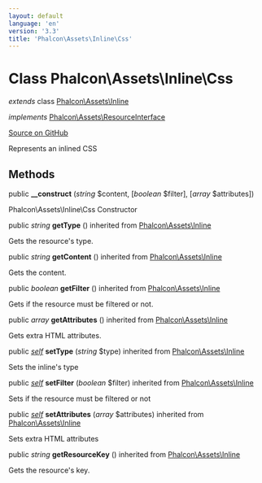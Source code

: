 ```yaml
---
layout: default
language: 'en'
version: '3.3'
title: 'Phalcon\Assets\Inline\Css'
---
```

# Class **Phalcon\Assets\Inline\Css**

*extends* class [Phalcon\Assets\Inline](/3.3/en/api/Phalcon_Assets_Inline)

*implements* [Phalcon\Assets\ResourceInterface](/3.3/en/api/Phalcon_Assets_ResourceInterface)

<a href="https://github.com/phalcon/cphalcon/tree/v3.3.0/phalcon/assets/inline/css.zep" class="btn btn-default btn-sm">Source on GitHub</a>

Represents an inlined CSS


## Methods
public  **__construct** (*string* $content, [*boolean* $filter], [*array* $attributes])

Phalcon\Assets\Inline\Css Constructor



public *string* **getType** () inherited from [Phalcon\Assets\Inline](/3.3/en/api/Phalcon_Assets_Inline)

Gets the resource's type.



public *string* **getContent** () inherited from [Phalcon\Assets\Inline](/3.3/en/api/Phalcon_Assets_Inline)

Gets the content.



public *boolean* **getFilter** () inherited from [Phalcon\Assets\Inline](/3.3/en/api/Phalcon_Assets_Inline)

Gets if the resource must be filtered or not.



public *array* **getAttributes** () inherited from [Phalcon\Assets\Inline](/3.3/en/api/Phalcon_Assets_Inline)

Gets extra HTML attributes.


public [*self*](/3.3/en/api/Phalcon_Assets_Inline_Css) **setType** (*string* $type) inherited from [Phalcon\Assets\Inline](/3.3/en/api/Phalcon_Assets_Inline)

Sets the inline's type



public [*self*](/3.3/en/api/Phalcon_Assets_Inline_Css) **setFilter** (*boolean* $filter) inherited from [Phalcon\Assets\Inline](/3.3/en/api/Phalcon_Assets_Inline)

Sets if the resource must be filtered or not



public [*self*](/3.3/en/api/Phalcon_Assets_Inline_Css) **setAttributes** (*array* $attributes) inherited from [Phalcon\Assets\Inline](/3.3/en/api/Phalcon_Assets_Inline)

Sets extra HTML attributes



public *string* **getResourceKey** () inherited from [Phalcon\Assets\Inline](/3.3/en/api/Phalcon_Assets_Inline)

Gets the resource's key.



